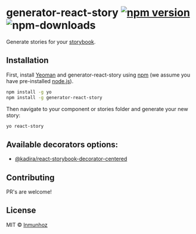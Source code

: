 # generator-react-story [![npm version](https://badge.fury.io/js/generator-react-story.svg)](https://badge.fury.io/js/generator-react-story) ![npm-downloads](https://img.shields.io/npm/dm/generator-react-story.svg)
Generate stories for your [storybook](https://github.com/storybooks/storybook).

## Installation

First, install [Yeoman](http://yeoman.io) and generator-react-story using [npm](https://www.npmjs.com/) (we assume you have pre-installed [node.js](https://nodejs.org/)).

```bash
npm install -g yo
npm install -g generator-react-story
```

Then navigate to your component or stories folder and generate your new story:

```bash
yo react-story
```

## Available decorators options:
- [@kadira/react-storybook-decorator-centered](https://github.com/kadirahq/react-storybook-decorator-centered)

## Contributing
PR's are welcome!

## License

MIT © [lnmunhoz](http://lucasmunhoz.com)


<!-- [npm-image]: https://badge.fury.io/js/generator-react-storybook.svg -->
<!-- [npm-url]: https://npmjs.org/package/generator-react-story -->
<!-- [travis-image]: https://travis-ci.org/lnmunhoz/generator-react-storybook.svg?branch=master -->
<!-- [travis-url]: https://travis-ci.org/lnmunhoz/generator-react-storybook -->
<!-- [daviddm-image]: https://david-dm.org/lnmunhoz/generator-react-storybook.svg?theme=shields.io -->
<!-- [daviddm-url]: https://david-dm.org/lnmunhoz/generator-react-storybook -->
<!-- [coveralls-image]: https://coveralls.io/repos/lnmunhoz/generator-react-storybook/badge.svg -->
<!-- [coveralls-url]: https://coveralls.io/r/lnmunhoz/generator-react-storybook -->
